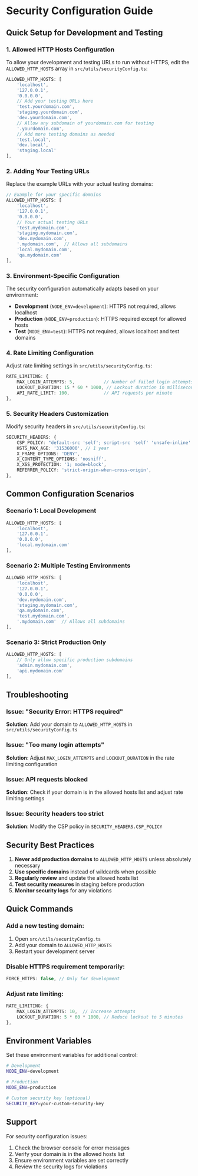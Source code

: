 # Security Configuration Guide

## Quick Setup for Development and Testing

### 1. Allowed HTTP Hosts Configuration

To allow your development and testing URLs to run without HTTPS, edit the `ALLOWED_HTTP_HOSTS` array in `src/utils/securityConfig.ts`:

```typescript
ALLOWED_HTTP_HOSTS: [
    'localhost',
    '127.0.0.1',
    '0.0.0.0',
    // Add your testing URLs here
    'test.yourdomain.com',
    'staging.yourdomain.com',
    'dev.yourdomain.com',
    // Allow any subdomain of yourdomain.com for testing
    '.yourdomain.com',
    // Add more testing domains as needed
    'test.local',
    'dev.local',
    'staging.local'
],
```

### 2. Adding Your Testing URLs

Replace the example URLs with your actual testing domains:

```typescript
// Example for your specific domains
ALLOWED_HTTP_HOSTS: [
    'localhost',
    '127.0.0.1',
    '0.0.0.0',
    // Your actual testing URLs
    'test.mydomain.com',
    'staging.mydomain.com',
    'dev.mydomain.com',
    '.mydomain.com',  // Allows all subdomains
    'local.mydomain.com',
    'qa.mydomain.com'
],
```

### 3. Environment-Specific Configuration

The security configuration automatically adapts based on your environment:

- **Development** (`NODE_ENV=development`): HTTPS not required, allows localhost
- **Production** (`NODE_ENV=production`): HTTPS required except for allowed hosts
- **Test** (`NODE_ENV=test`): HTTPS not required, allows localhost and test domains

### 4. Rate Limiting Configuration

Adjust rate limiting settings in `src/utils/securityConfig.ts`:

```typescript
RATE_LIMITING: {
    MAX_LOGIN_ATTEMPTS: 5,           // Number of failed login attempts
    LOCKOUT_DURATION: 15 * 60 * 1000, // Lockout duration in milliseconds (15 minutes)
    API_RATE_LIMIT: 100,             // API requests per minute
},
```

### 5. Security Headers Customization

Modify security headers in `src/utils/securityConfig.ts`:

```typescript
SECURITY_HEADERS: {
    CSP_POLICY: "default-src 'self'; script-src 'self' 'unsafe-inline' 'unsafe-eval'; style-src 'self' 'unsafe-inline'; img-src 'self' data: https:; font-src 'self' data:; connect-src 'self' https:; frame-ancestors 'none';",
    HSTS_MAX_AGE: '31536000', // 1 year
    X_FRAME_OPTIONS: 'DENY',
    X_CONTENT_TYPE_OPTIONS: 'nosniff',
    X_XSS_PROTECTION: '1; mode=block',
    REFERRER_POLICY: 'strict-origin-when-cross-origin',
},
```

## Common Configuration Scenarios

### Scenario 1: Local Development
```typescript
ALLOWED_HTTP_HOSTS: [
    'localhost',
    '127.0.0.1',
    '0.0.0.0',
    'local.mydomain.com'
],
```

### Scenario 2: Multiple Testing Environments
```typescript
ALLOWED_HTTP_HOSTS: [
    'localhost',
    '127.0.0.1',
    '0.0.0.0',
    'dev.mydomain.com',
    'staging.mydomain.com',
    'qa.mydomain.com',
    'test.mydomain.com',
    '.mydomain.com'  // Allows all subdomains
],
```

### Scenario 3: Strict Production Only
```typescript
ALLOWED_HTTP_HOSTS: [
    // Only allow specific production subdomains
    'admin.mydomain.com',
    'api.mydomain.com'
],
```

## Troubleshooting

### Issue: "Security Error: HTTPS required"
**Solution**: Add your domain to `ALLOWED_HTTP_HOSTS` in `src/utils/securityConfig.ts`

### Issue: "Too many login attempts"
**Solution**: Adjust `MAX_LOGIN_ATTEMPTS` and `LOCKOUT_DURATION` in the rate limiting configuration

### Issue: API requests blocked
**Solution**: Check if your domain is in the allowed hosts list and adjust rate limiting settings

### Issue: Security headers too strict
**Solution**: Modify the CSP policy in `SECURITY_HEADERS.CSP_POLICY`

## Security Best Practices

1. **Never add production domains** to `ALLOWED_HTTP_HOSTS` unless absolutely necessary
2. **Use specific domains** instead of wildcards when possible
3. **Regularly review** and update the allowed hosts list
4. **Test security measures** in staging before production
5. **Monitor security logs** for any violations

## Quick Commands

### Add a new testing domain:
1. Open `src/utils/securityConfig.ts`
2. Add your domain to `ALLOWED_HTTP_HOSTS`
3. Restart your development server

### Disable HTTPS requirement temporarily:
```typescript
FORCE_HTTPS: false, // Only for development
```

### Adjust rate limiting:
```typescript
RATE_LIMITING: {
    MAX_LOGIN_ATTEMPTS: 10,  // Increase attempts
    LOCKOUT_DURATION: 5 * 60 * 1000, // Reduce lockout to 5 minutes
},
```

## Environment Variables

Set these environment variables for additional control:

```bash
# Development
NODE_ENV=development

# Production
NODE_ENV=production

# Custom security key (optional)
SECURITY_KEY=your-custom-security-key
```

## Support

For security configuration issues:
1. Check the browser console for error messages
2. Verify your domain is in the allowed hosts list
3. Ensure environment variables are set correctly
4. Review the security logs for violations 